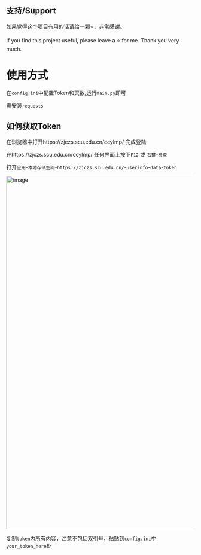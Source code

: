 ## 支持/Support
如果觉得这个项目有用的话请给一颗⭐️，非常感谢。

If you find this project useful, please leave a ⭐️ for me. Thank you very much.

# 使用方式
在`config.ini`中配置Token和天数,运行`main.py`即可

需安装`requests`

## 如何获取Token
在浏览器中打开https://zjczs.scu.edu.cn/ccylmp/
完成登陆

在https://zjczs.scu.edu.cn/ccylmp/
任何界面上按下`F12` 或 `右键`-`检查`

打开`应用`-`本地存储空间`-`https://zjczs.scu.edu.cn/`-`userinfo`-`data`-`token`

<img width="1512" height="945" alt="image" src="https://github.com/user-attachments/assets/36e9a066-004b-499a-a106-75f5686ba181" />

复制`token`内所有内容，注意不包括双引号，粘贴到`config.ini`中`your_token_here`处

